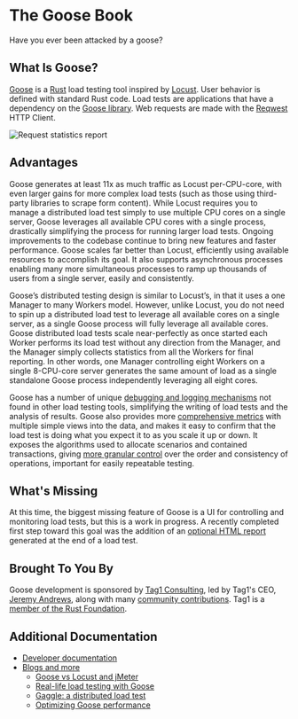 # The Goose Book

Have you ever been attacked by a goose?

## What Is Goose?

[Goose](https://docs.rs/goose) is a [Rust](https://www.rust-lang.org/) load testing tool inspired by [Locust](https://locust.io/). User behavior is defined with standard Rust code. Load tests are applications that have a dependency on the [Goose library](https://crates.io/crates/goose). Web requests are made with the [Reqwest](https://docs.rs/reqwest) HTTP Client.

![Request statistics report](what_is_goose_graph.png)

## Advantages

Goose generates at least 11x as much traffic as Locust per-CPU-core, with even larger gains for more complex load tests (such as those using third-party libraries to scrape form content). While Locust requires you to manage a distributed load test simply to use multiple CPU cores on a single server, Goose leverages all available CPU cores with a single process, drastically simplifying the process for running larger load tests. Ongoing improvements to the codebase continue to bring new features and faster performance. Goose scales far better than Locust, efficiently using available resources to accomplish its goal. It also supports asynchronous processes enabling many more simultaneous processes to ramp up thousands of users from a single server, easily and consistently.

Goose’s distributed testing design is similar to Locust’s, in that it uses a one Manager to many Workers model. However, unlike Locust, you do not need to spin up a distributed load test to leverage all available cores on a single server, as a single Goose process will fully leverage all available cores. Goose distributed load tests scale near-perfectly as once started each Worker performs its load test without any direction from the Manager, and the Manager simply collects statistics from all the Workers for final reporting. In other words, one Manager controlling eight Workers on a single 8-CPU-core server generates the same amount of load as a single standalone Goose process independently leveraging all eight cores.

Goose has a number of unique [debugging and logging mechanisms](./logging/overview.html) not found in other load testing tools, simplifying the writing of load tests and the analysis of results. Goose also provides more [comprehensive metrics](./getting-started/metrics.html) with multiple simple views into the data, and makes it easy to confirm that the load test is doing what you expect it to as you scale it up or down. It exposes the algorithms used to allocate scenarios and contained transactions, giving [more granular control](./config/scheduler.html) over the order and consistency of operations, important for easily repeatable testing.

## What's Missing

At this time, the biggest missing feature of Goose is a UI for controlling and monitoring load tests, but this is a work in progress. A recently completed first step toward this goal was the addition of an [optional HTML report](./getting-started/common.html#writing-an-html-formatted-report) generated at the end of a load test.

## Brought To You By

Goose development is sponsored by [Tag1 Consulting](https://tag1.com/), led by Tag1's CEO, [Jeremy Andrews](https://foundation.rust-lang.org/posts/2021-10-26-member-spotlight-tag1/), along with many [community contributions](https://github.com/tag1consulting/goose/graphs/contributors). Tag1 is a [member of the Rust Foundation](https://www.tag1consulting.com/blog/tag1-joins-rust-foundation-first-silver-member).

## Additional Documentation

- [Developer documentation](https://docs.rs/goose/)
- [Blogs and more](https://tag1.com/goose/)
  - [Goose vs Locust and jMeter](https://www.tag1consulting.com/blog/jmeter-vs-locust-vs-goose)
  - [Real-life load testing with Goose](https://www.tag1consulting.com/blog/real-life-goose-load-testing)
  - [Gaggle: a distributed load test](https://www.tag1consulting.com/blog/show-me-how-flock-flies-working-gaggle-goose)
  - [Optimizing Goose performance](https://www.tag1consulting.com/blog/golden-goose-egg-compile-time-adventure)
